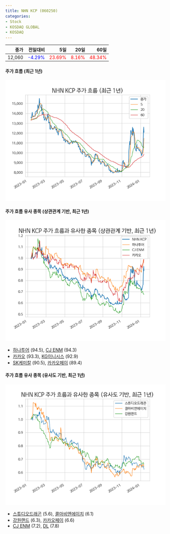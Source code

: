 ```yaml
---
title: NHN KCP (060250)
categories:
- Stock
- KOSDAQ GLOBAL
- KOSDAQ
---
```


|종가|전일대비|5일|20일|60일|
|---:|-------:|--:|---:|---:|
|12,060|<span style="color: blue">-4.29%</span>|<span style="color: red">23.69%</span>|<span style="color: red">8.16%</span>|<span style="color: red">48.34%</span>|

<!-- more -->

#### 주가 흐름 (최근 1년)
![060250](/assets/images/stock/060250.png)


#### 주가 흐름 유사 종목 (상관관계 기반, 최근 1년)
![060250](/assets/images/stock/060250_corr.png)
- [하나투어](/039130/) (94.5), [CJ ENM](/035760/) (94.3)
- [카카오](/035720/) (93.3), [KG이니시스](/035600/) (92.9)
- [SK케미칼](/285130/) (90.5), [카카오페이](/377300/) (89.4)


#### 주가 흐름 유사 종목 (유사도 기반, 최근 1년)
![060250](/assets/images/stock/060250_sim.png)
- [스튜디오드래곤](/253450/) (5.6), [콜마비앤에이치](/200130/) (6.1)
- [강원랜드](/035250/) (6.3), [카카오페이](/377300/) (6.6)
- [CJ ENM](/035760/) (7.2), [DL](/000210/) (7.8)